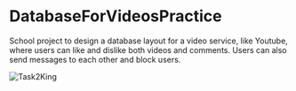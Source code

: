 # DatabaseForVideosPractice
School project to design a database layout for a video service, like Youtube, where users can like and dislike both videos and comments. Users can also send messages to each other and block users.

![Task2King](https://user-images.githubusercontent.com/49696513/153404612-760179b8-f128-4a0f-a7f6-7969230825a7.png)
